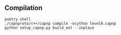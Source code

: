 Compilation 
--------------

```
poetry shell
./capnproto/c++/capnp compile -ocython level0.capnp
python setup_capnp.py build_ext --inplace
```

